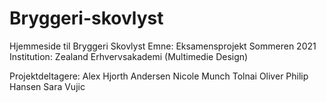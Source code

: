 # Bryggeri-skovlyst
Hjemmeside til Bryggeri Skovlyst
Emne: Eksamensprojekt Sommeren 2021
Institution: Zealand Erhvervsakademi (Multimedie Design)

Projektdeltagere:
Alex Hjorth Andersen
Nicole Munch Tolnai
Oliver Philip Hansen
Sara Vujic
